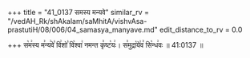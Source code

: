 +++
title = "41_0137 समस्य मन्यवे"
similar_rv = "/vedAH_Rk/shAkalam/saMhitA/vishvAsa-prastutiH/08/006/04_samasya_manyave.md"
edit_distance_to_rv = 0.0

+++
स꣡म꣢स्य म꣣न्य꣢वे꣣ वि꣢शो꣣ वि꣡श्वा꣢ नमन्त कृ꣣ष्ट꣡यः꣢। स꣣मुद्रा꣡ये꣢व꣣ सि꣡न्ध꣢वः ॥ 41:0137 ॥

<div class="js_include " url="/vedAH_Rk/shAkalam/saMhitA/vishvAsa-prastutiH/08/006/04_samasya_manyave.md"  newLevelForH1="2" title="विश्वास-शाकल-प्रस्तुतिः"  > </div>